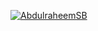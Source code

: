 [![AbdulraheemSB](https://circleci.com/gh/AbdulraheemSB/lab-06.svg?style=svg)](https://app.circleci.com/pipelines/github/AbdulraheemSB/lab-06/1/workflows/fd9b796c-250a-42c5-b035-be4dc9084e52)